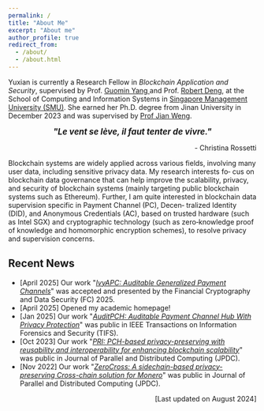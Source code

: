 ```yaml
---
permalink: /
title: "About Me"
excerpt: "About me"
author_profile: true
redirect_from: 
  - /about/
  - /about.html
---
```


Yuxian is currently a Research Fellow in *Blockchain Application and Security*, supervised by Prof. [ Guomin Yang ](https://faculty.smu.edu.sg/profile/yang-guomin-6571) and Prof. [Robert Deng](https://faculty.smu.edu.sg/profile/robert-h-deng-891), at the School of Computing and Information Systems in [ Singapore Management University (SMU)](https://www.smu.edu.sg/). She earned her  Ph.D. degree from Jinan University in December 2023 and was supervised by [Prof Jian Weng](https://scholar.google.com/citations?user=7xRkSZAAAAAJ&hl=zh-CN).  


<p align="center" > <b> <i> <big> "Le vent se lève, il faut tenter de vivre." </big> </i></b></p>
<p align="right"> - Christina Rossetti </p>


Blockchain systems are widely applied across various fields, involving many user data, including sensitive privacy data. My research interests fo‑
cus on blockchain data governance that can help improve the scalability, privacy, and security of blockchain systems (mainly targeting public
blockchain systems such as Ethereum). Further, I am quite interested in blockchain data supervision specific in Payment Channel (PC), Decen‑
tralized Identity (DID), and Anonymous Credentials (AC), based on trusted hardware (such as Intel SGX) and cryptographic technology (such as
zero‑knowledge proof of knowledge and homomorphic encryption schemes), to resolve privacy and supervision concerns.
 

## Recent News

  
  * [April 2025] Our work "[*IvyAPC: Auditable Generalized Payment Channels*](https://fc25.ifca.ai/preproceedings/277.pdf)" was accepted and presented by the Financial Cryptography and Data Security (FC) 2025.
  * [April 2025] Opened my academic homepage! 
  * [Jan 2025] Our work "[*AuditPCH: Auditable Payment Channel Hub With Privacy Protection*](https://ieeexplore.ieee.org/abstract/document/10793449/)" was public in IEEE Transactions on Information Forensics and Security (TIFS).
  * [Oct 2023] Our work "[*PRI: PCH-based privacy-preserving with reusability and interoperability for enhancing blockchain scalability*](https://www.sciencedirect.com/science/article/abs/pii/S0743731523000916)" was public in Journal of Parallel and Distributed Computing (JPDC).
  * [Nov 2022] Our work "[*ZeroCross: A sidechain-based privacy-preserving Cross-chain solution for Monero*](https://www.sciencedirect.com/science/article/abs/pii/S0743731522001733)" was public in Journal of Parallel and Distributed Computing (JPDC).

<p align="right"> [Last updated on August 2024] </p>



